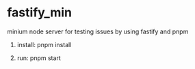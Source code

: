 # fastify_min
minium node server for testing issues by using fastify and pnpm

  1. install: pnpm install

  2. run: pnpm start

